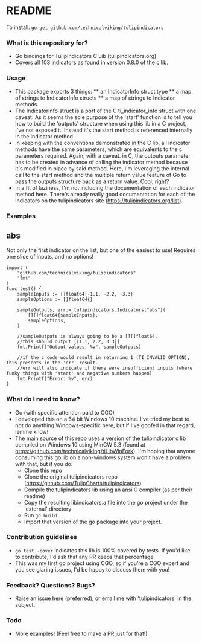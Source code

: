 # README #

To install:  `go get github.com/technicalviking/tulipindicators`

### What is this repository for? ###

* Go bindings for TulipIndicators C Lib (tulipindicators.org)
* Covers all 103 indicators as found in version 0.8.0 of the c lib.

### Usage ###
* This package exports 3 things:
** an IndicatorInfo struct type
** a map of strings to IndicatorInfo structs
** a map of strings to Indicator methods.
* The IndicatorInfo struct is a port of the C ti_indicator_info struct with one caveat.  As it seems the sole purpose of the 'start' function is to tell you how to build the 'outputs' structure when using this lib in a C project, I've not exposed it.  Instead it's the start method is referenced internally in the Indicator method.
* In keeping with the conventions demonstrated in the C lib, all indicator methods have the same parameters, which are equivalents to the c parameters required. Again, with a caveat.  in C, the outputs parameter has to be created in advance of calling the indicator method because it's modified in place by said method.  Here, I'm leveraging the internal call to the start method and the multiple return value feature of Go to pass the outputs structure back as a return value.  Cool, right?
* In a fit of laziness, I'm not including the documentation of each indicator method here.  There's already really good documentation for each of the indicators on the tulipindicators site (https://tulipindicators.org/list).

### Examples ###


## abs ##
Not only the first indicator on the list,  but one of the easiest to use!  Requires one slice of inputs, and no options!

```
import (
	"github.com/technicalviking/tulipindicators"
	"fmt"
)
func test() {
	sampleInputs := []float64{-1.1, -2.2, -3.3}
	sampleOptions := []float64{}

	sampleOutputs, err:= tulipindicators.Indicators["abs"](
		[][]float64{sampleInputs},
		sampleOptions,
	)
	
	//sampleOutputs is always going to be a [][]float64.
	//this should output [[1.1, 2.2, 3.3]]
	fmt.Printf("Output values: %v", sampleOutputs)

	//if the c code would result in returning 1 (TI_INVALID_OPTION), this presents in the 'err' result.
	//err will also indicate if there were insufficient inputs (where funky things with 'start' and negative numbers happen)
	fmt.Printf("Error: %v", err)
}

```


### What do I need to know? ###

* Go (with specific attention paid to CGO)
* I developed this on a 64 bit Windows 10 machine.  I've tried my best to not do anything Windows-specific here, but if I've goofed in that regard, lemme know!
* The main source of this repo uses a version of the tulipindicator c lib compiled on Windows 10 using MinGW 5.3 (found at https://github.com/technicalviking/tiLibWinFork).  I'm hoping that anyone consuming this go lib on a non-windows system won't have a problem with that, but if you do:
	* Clone this repo
	* Clone the original tulipindicators repo (https://github.com/TulipCharts/tulipindicators)
	* Compile the tulipindicators lib using an ansi C compiler (as per their readme)
	* Copy the resulting libindicators.a file into the go project under the 'external' directory
	* Run `go build`
	* Import that version of the go package into your project.

### Contribution guidelines ###

* `go test -cover` indicates this lib is 100% covered by tests.  If you'd like to contribute, I'd ask that any PR keeps that percentage.
* This was my first go project using CGO, so if you're a CGO expert and you see glaring issues, I'd be happy to discuss them with you!

### Feedback? Questions? Bugs? ###

* Raise an issue here (preferred), or email me with 'tulipindicators' in the subject.

### Todo ###
* More examples!  (Feel free to make a PR just for that!)